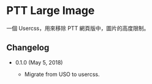PTT Large Image
===============

一個 Usercss，用來移除 PTT 網頁版中，圖片的高度限制。

Changelog
---------

* 0.1.0 (May 5, 2018)

  - Migrate from USO to usercss.
  